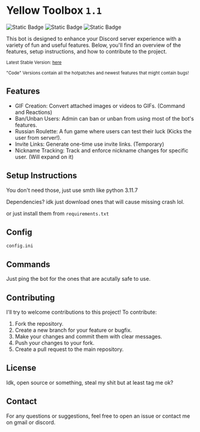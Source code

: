 # Yellow Toolbox `1.1`

![Static Badge](https://img.shields.io/badge/Stable_Version-1.1-yellow)
![Static Badge](https://img.shields.io/badge/Code_Version-pre--1.2-yellow)
![Static Badge](https://img.shields.io/badge/Maintainer-KRWCLASSIC-green)

This bot is designed to enhance your Discord server experience with a variety of fun and useful features. Below, you'll find an overview of the features, setup instructions, and how to contribute to the project.

<sub>Latest Stable Version: [here](https://github.com/KRWCLASSIC/YellowToolbox/tree/9ac6d7cc7d1de5784b167149c18c656343168fed)</sub>

<sub>"Code" Versions contain all the hotpatches and newest features that might contain bugs!</sub>

## Features

- GIF Creation: Convert attached images or videos to GIFs. (Command and Reactions)
- Ban/Unban Users: Admin can ban or unban from using most of the bot's features.
- Russian Roulette: A fun game where users can test their luck (Kicks the user from server!).
- Invite Links: Generate one-time use invite links. (Temporary)
- Nickname Tracking: Track and enforce nickname changes for specific user. (Will expand on it)

## Setup Instructions

You don't need those, just use smth like python 3.11.7

Dependencies? idk just download ones that will cause missing crash lol.

or just install them from `requirements.txt`

## Config

`config.ini`

## Commands

Just ping the bot for the ones that are acutally safe to use.

## Contributing

I'll try to welcome contributions to this project! To contribute:

1. Fork the repository.
2. Create a new branch for your feature or bugfix.
3. Make your changes and commit them with clear messages.
4. Push your changes to your fork.
5. Create a pull request to the main repository.

## License

Idk, open source or something, steal my shit but at least tag me ok?

## Contact

For any questions or suggestions, feel free to open an issue or contact me on gmail or discord.
